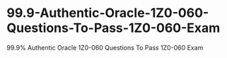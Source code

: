 # 99.9-Authentic-Oracle-1Z0-060-Questions-To-Pass-1Z0-060-Exam
99.9% Authentic Oracle 1Z0-060 Questions To Pass 1Z0-060 Exam
